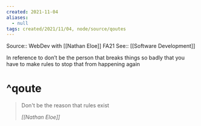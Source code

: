 ```yaml
---
created: 2021-11-04
aliases:
  - null
tags: created/2021/11/04, node/source/qoutes
---
```

Source:: WebDev with [[Nathan Eloe]] FA21
See:: [[Software Development]]

In reference to don’t be the person that breaks things so badly that you have to make rules to stop that from happening again

# ^qoute

> Don't be the reason that rules exist
>
> <cite>[[Nathan Eloe]]</cite>

